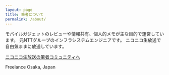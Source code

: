```yaml
---
layout: page
title: 筆者について
permalink: /about/
---
```


 モバイルガジェットのレビューや情報共有、個人的メモが主な目的で運営しています。
元NTTグループのインフラシステムエンジニアです。
ニコニコ生放送で自由気ままに放送しています。

[ニコニコ生放送の筆者コミュニティへ](http://com.nicovideo.jp/community/co1136215/)


Freelance
Osaka, Japan
